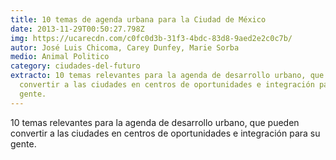 ```yaml
---
title: 10 temas de agenda urbana para la Ciudad de México
date: 2013-11-29T00:50:27.798Z
img: https://ucarecdn.com/c0fc0d3b-31f3-4bdc-83d8-9aed2e2c0c7b/
autor: José Luis Chicoma, Carey Dunfey, Marie Sorba
medio: Animal Politico
category: ciudades-del-futuro
extracto: 10 temas relevantes para la agenda de desarrollo urbano, que pueden
  convertir a las ciudades en centros de oportunidades e integración para su
  gente.
---
```

10 temas relevantes para la agenda de desarrollo urbano, que pueden convertir a las ciudades en centros de oportunidades e integración para su gente.